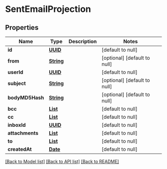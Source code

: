 # SentEmailProjection
## Properties

Name | Type | Description | Notes
------------ | ------------- | ------------- | -------------
**id** | [**UUID**](UUID) |  | [default to null]
**from** | [**String**](string) |  | [optional] [default to null]
**userId** | [**UUID**](UUID) |  | [default to null]
**subject** | [**String**](string) |  | [optional] [default to null]
**bodyMD5Hash** | [**String**](string) |  | [optional] [default to null]
**bcc** | [**List**](string) |  | [default to null]
**cc** | [**List**](string) |  | [default to null]
**inboxId** | [**UUID**](UUID) |  | [default to null]
**attachments** | [**List**](string) |  | [default to null]
**to** | [**List**](string) |  | [default to null]
**createdAt** | [**Date**](DateTime) |  | [default to null]

[[Back to Model list]](../README#documentation-for-models) [[Back to API list]](../README#documentation-for-api-endpoints) [[Back to README]](../README)

